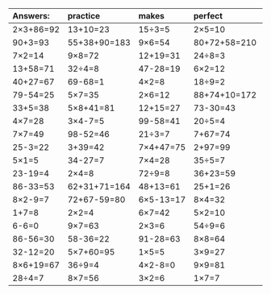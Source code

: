 | Answers: | practice | makes | perfect | ! |
| :--- | :--- | :--- | :--- | :--- |
| 2×3+86=92 | 13+10=23 | 15÷3=5 | 2×5=10 | 7×5=35 | 
| 90+3=93 | 55+38+90=183 | 9×6=54 | 80+72+58=210 | 3×6=18 | 
| 7×2=14 | 9×8=72 | 12+19=31 | 24÷8=3 | 6×3=18 | 
| 13+58=71 | 32÷4=8 | 47-28=19 | 6×2=12 | 7×8=56 | 
| 40+27=67 | 69-68=1 | 4×2=8 | 18÷9=2 | 71+54+69=194 | 
| 79-54=25 | 5×7=35 | 2×6=12 | 88+74+10=172 | 5×8=40 | 
| 33+5=38 | 5×8+41=81 | 12+15=27 | 73-30=43 | 1+23-17=7 | 
| 4×7=28 | 3×4-7=5 | 99-58=41 | 20÷5=4 | 18+54=72 | 
| 7×7=49 | 98-52=46 | 21÷3=7 | 7+67=74 | 97-51=46 | 
| 25-3=22 | 3+39=42 | 7×4+47=75 | 2+97=99 | 9×3=27 | 
| 5×1=5 | 34-27=7 | 7×4=28 | 35÷5=7 | 56+12=68 | 
| 23-19=4 | 2×4=8 | 72÷9=8 | 36+23=59 | 4×2+98=106 | 
| 86-33=53 | 62+31+71=164 | 48+13=61 | 25+1=26 | 4×3=12 | 
| 8×2-9=7 | 72+67-59=80 | 6×5-13=17 | 8×4=32 | 7×3+26=47 | 
| 1+7=8 | 2×2=4 | 6×7=42 | 5×2=10 | 2×7=14 | 
| 6-6=0 | 9×7=63 | 2×3=6 | 54÷9=6 | 3×8=24 | 
| 86-56=30 | 58-36=22 | 91-28=63 | 8×8=64 | 1+86=87 | 
| 32-12=20 | 5×7+60=95 | 1×5=5 | 3×9=27 | 89-13=76 | 
| 8×6+19=67 | 36÷9=4 | 4×2-8=0 | 9×9=81 | 46+23-53=16 | 
| 28÷4=7 | 8×7=56 | 3×2=6 | 1×7=7 | 68+3=71 | 
